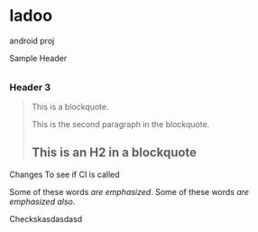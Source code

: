 ladoo
=====

android proj

Sample Header
######


### Header 3

> This is a blockquote.
> 
> This is the second paragraph in the blockquote.
>
> ## This is an H2 in a blockquote


Changes To see if CI is called 

Some of these words *are emphasized*.
Some of these words _are emphasized also_.

Checkskasdasdasd
